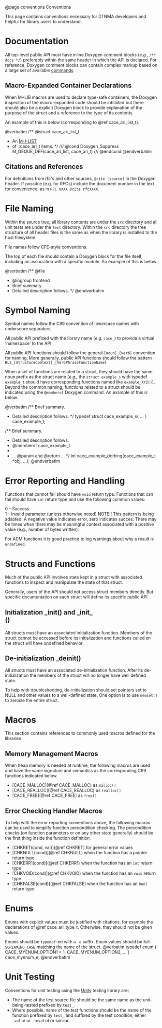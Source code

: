 @page conventions Conventions
<!--
Copyright (c) 2011-2025 The Johns Hopkins University Applied Physics
Laboratory LLC.

This file is part of the Delay-Tolerant Networking Management
Architecture (DTNMA) Tools package.

Licensed under the Apache License, Version 2.0 (the "License");
you may not use this file except in compliance with the License.
You may obtain a copy of the License at
    http://www.apache.org/licenses/LICENSE-2.0
Unless required by applicable law or agreed to in writing, software
distributed under the License is distributed on an "AS IS" BASIS,
WITHOUT WARRANTIES OR CONDITIONS OF ANY KIND, either express or implied.
See the License for the specific language governing permissions and
limitations under the License.
-->

This page contains conventions necessary for DTNMA developers and helpful for library users to understand.

# Documentation

All top-level public API must have inline Doxygen comment blocks (_e.g._, `/** docs */`) preferably within the same header in which the API is declared.
For reference, Doxygen comment blocks can contain complex markup based on a large set of available [commands](https://www.doxygen.nl/manual/commands.html).

## Macro-Expanded Container Declarations

When M*LIB macros are used to declare type-safe containers, the Doxygen inspection of the macro-expanded code should be inhibited but there should also be a explicit Doxygen block to provide explanation of the purpose of the struct and a reference to the type of its contents.

An example of this is below (corresponding to @ref cace_ari_list_t).

@verbatim
/** @struct cace_ari_list_t
 * An [M-I-LIST](https://github.com/P-p-H-d/mlib/blob/master/README.md#m-i-list)
 * of ::cace_ari_t items.
 */
/// @cond Doxygen_Suppress
M_DEQUE_DEF(cace_ari_list, cace_ari_t)
/// @endcond
@endverbatim

## Citations and References

For definitions from rfc's and other sources, `@cite [source]` in the Doxygen header.
If possible (e.g. for RFCs) include the document number in the text for convenience, as in ```RFC XXXX @cite rfcXXXX```.

# File Naming

Within the source tree, all library contents are under the `src` directory and all unit tests are under the `test` directory.
Within the `src` directory the tree structure of all header files is the same as when the library is installed to the host filesystem.

File names follow CFE-style conventions.

The top of each file should contain a Doxygen block for the file itself, including an association with a specific module. An example of this is below.

@verbatim
/** @file
 * @ingroup frontend
 * Brief summary.
 * Detailed description follows.
 */
@endverbatim

# Symbol Naming

Symbol names follow the C99 convention of lowercase names with underscore separators.

All public API prefixed with the library name (_e.g._ `cace_`) to provide a virtual 'namespace' to the API.

All public API functions should follow the general `[noun]_[verb]` convention for naming.
More generally, public API functions should follow the pattern `BLS_[StructureContext]_[VerbPhraseFunctionName]`

When a set of functions are related to a struct, they should have the same noun prefix as the struct name (_e.g._, the `struct example_s` with typedef `example_t` should have corresponding functions named like `example_XYZ()`).
Beyond the common naming, functions related to a struct should be indicated using the `@memberof` Doxygen command.
An example of this is below.

@verbatim
/** Brief summary.
 * Detailed description follows.
 */
typedef struct cace_example_s{
  ...
} cace_example_t;

/** Brief summary.
 * Detailed description follows.
 * @memberof cace_example_t
 *
 * ... @param and @return ...
 */
int cace_example_dothing(cace_example_t *obj, ...);
@endverbatim

# Error Reporting and Handling

Functions that cannot fail should have `void` return type.
Functions that can fail should have `int` return type and use the following common values:

0 - Success   
1 - Invalid parameter (unless otherwise noted)
NOTE!! This pattern is being adapted. A negative value indicates error, zero indicates succes.
There may be times when there may be meaningful context associated with a positive value (e.g., number of bytes written).

For ADM functions it is good practice to log warnings about why a result is `undefined`.

# Structs and Functions

Much of the public API involves state kept in a struct with associated functions to inspect and manipulate the state of that struct.

Generally, users of the API should not access struct members directly.
But specific documentation on each struct will define its specific public API.

## Initialization <name>\_init() and <name>\_init\_<form>()

All structs must have an associated initialization function.
Members of the struct cannot be accessed before its initialization and functions called on the struct will have undefined behavior.

## De-initialization <name>\_deinit()

All structs must have an associated de-initialization function.
After its de-initialization the members of the struct will no longer have well defined state.

To help with troubleshooting, de-initialization should set pointers set to NULL and other values to a well-defined state. One option is to use `memset()` to zeroize the entire struct.

# Macros

This section contains references to commonly used macros defined for the libraries

## Memory Management Macros

When heap memory is needed at runtime, the following macros are used and have the same signature and semantics as the corresponding C99 functions indicated below.

- [CACE_MALLOC](@ref CACE_MALLOC) as `malloc()`
- [CACE_REALLOC](@ref CACE_REALLOC) as `realloc()`
- [CACE_FREE](@ref CACE_FREE) as `free()`

## Error Checking Handler Macros

To help with the error reporting conventions above, the following macros can be used to simplify function precondition checking.
The precondition checks (on function parameters or on any other state generally) should be the first thing inside the function definition.

- [CHKRET(cond, val)](@ref CHKRET) for general error values
- [CHKNULL(cond)](@ref CHKNULL) when the function has a pointer return type
- [CHKERR1(cond)](@ref CHKERR1) when the function has an `int` return type
- [CHKVOID(cond)](@ref CHKVOID) when the function has an `void` return type
- [CHKFALSE(cond)](@ref CHKFALSE) when the function has an `bool` return type

# Enums

Enums with explicit values must be justified with citations, for example the declarations of @ref cace_ari_type_t.
Otherwise, they should not be given values.

Enums should be `typedef`-ed with a `_e` suffix.
Enum values should be full `SCREAMING_CASE` matching the name of the struct.
@verbatim
typedef enum {
  CACE_MYENUM_OPTION1 = 1,
  CACE_MYENUM_OPTION2,
  ...
} cace_myenum_e;
@endverbatim

# Unit Testing

Conventions for unit testing using the [Unity](https://github.com/ThrowTheSwitch/Unity) testing library are:

- The name of the test source file should be the same name as the unit-being-tested prefixed by `test_`.
- Where possible, name of the test functions should be the name of the function prefixed by `test_` and suffixed by the test condition, either `_valid` or `_invalid` or similar.

